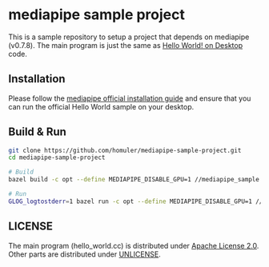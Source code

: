 # mediapipe sample project
This is a sample repository to setup a project that depends on mediapipe (v0.7.8).
The main program is just the same as [Hello World! on Desktop](https://google.github.io/mediapipe/getting_started/hello_world_desktop.html) code.

## Installation
Please follow the [mediapipe official installation guide](https://google.github.io/mediapipe/getting_started/install.html) and ensure that you can run the official Hello World sample on your desktop.

## Build & Run
```sh
git clone https://github.com/homuler/mediapipe-sample-project.git
cd mediapipe-sample-project

# Build
bazel build -c opt --define MEDIAPIPE_DISABLE_GPU=1 //mediapipe_sample:hello_world

# Run
GLOG_logtostderr=1 bazel run -c opt --define MEDIAPIPE_DISABLE_GPU=1 //mediapipe_sample:hello_world
```

## LICENSE
The main program (hello_world.cc) is distributed under [Apache License 2.0](https://github.com/homuler/mediapipe-sample-project/blob/master/LICENSE).
Other parts are distributed under [UNLICENSE](https://github.com/homuler/mediapipe-sample-project/blob/master/UNLICENSE).
